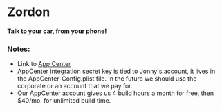 # Zordon

**Talk to your car, from your phone!**

### Notes:

- Link to [App Center](https://appcenter.ms/users/jonnynabors/apps/Zordon-iOS)
- AppCenter integration secret key is tied to Jonny's account, it lives in the AppCenter-Config.plist file. In the future we should use the corporate or an account that we pay for.
- Our AppCenter account gives us 4 build hours a month for free, then \$40/mo. for unlimited build time.
